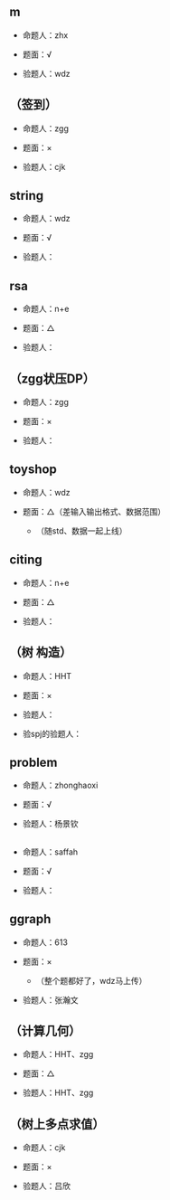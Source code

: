 ## m

* 命题人：zhx

* 题面：√

* 验题人：wdz

## （签到）

* 命题人：zgg

* 题面：×

* 验题人：cjk

## string

* 命题人：wdz

* 题面：√

* 验题人：

## rsa

* 命题人：n+e

* 题面：△

* 验题人：

## （zgg状压DP）

* 命题人：zgg

* 题面：×

* 验题人：

## toyshop

* 命题人：wdz

* 题面：△（差输入输出格式、数据范围）

	* （随std、数据一起上线）

## citing

* 命题人：n+e

* 题面：△

* 验题人：

## （树 构造）

* 命题人：HHT

* 题面：×

* 验题人：

* 验spj的验题人：

## problem

* 命题人：zhonghaoxi

* 题面：√

* 验题人：杨景钦

## 

* 命题人：saffah

* 题面：√

* 验题人：

## ggraph

* 命题人：613

* 题面：×

	* （整个题都好了，wdz马上传）

* 验题人：张瀚文

## （计算几何）

* 命题人：HHT、zgg

* 题面：△

* 验题人：HHT、zgg

## （树上多点求值）

* 命题人：cjk

* 题面：×

* 验题人：吕欣
